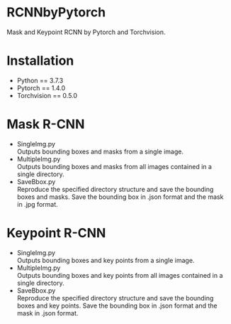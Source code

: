 # RCNNbyPytorch
Mask and Keypoint RCNN by Pytorch and Torchvision.  

# Installation
* Python == 3.7.3  
* Pytorch == 1.4.0  
* Torchvision == 0.5.0  

# Mask R-CNN
* SingleImg.py  
Outputs bounding boxes and masks from a single image.  
* MultipleImg.py  
Outputs bounding boxes and masks from all images contained in a single directory.  
* SaveBbox.py  
Reproduce the specified directory structure and save the bounding boxes and masks. Save the bounding box in .json format and the mask in .jpg format.  

# Keypoint R-CNN
* SingleImg.py  
Outputs bounding boxes and key points from a single image.  
* MultipleImg.py  
Outputs bounding boxes and key points from all images contained in a single directory.  
* SaveBbox.py  
Reproduce the specified directory structure and save the bounding boxes and key points. Save the bounding box in .json format and the mask in .json format.  

